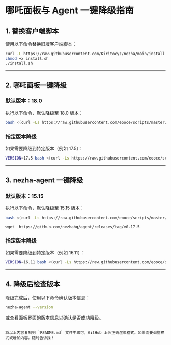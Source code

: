 
# 哪吒面板与 Agent 一键降级指南

## 1. 替换客户端脚本
使用以下命令替换旧版客户端脚本：

```bash
curl -L https://raw.githubusercontent.com/Kiritocyz/nezha/main/install.sh -o install.sh
chmod +x install.sh
./install.sh
```

---

## 2. 哪吒面板一键降级

### 默认版本：18.0

执行以下命令，默认降级至 18.0 版本：

```bash
bash <(curl -Ls https://raw.githubusercontent.com/eooce/scripts/master/nezha.sh)
```

### 指定版本降级

如果需要降级到特定版本（例如 17.5）：

```bash
VERSION=17.5 bash <(curl -Ls https://raw.githubusercontent.com/eooce/scripts/master/nezha.sh)
```

---

## 3. nezha-agent 一键降级

### 默认版本：15.15

执行以下命令，默认降级至 15.15 版本：

```bash
bash <(curl -Ls https://raw.githubusercontent.com/eooce/scripts/master/agent.sh)
```
```
wget  https://github.com/nezhahq/agent/releases/tag/v0.17.5
```

### 指定版本降级

如果需要降级到特定版本（例如 16.11）：

```bash
VERSION=16.11 bash <(curl -Ls https://raw.githubusercontent.com/eooce/scripts/master/agent.sh)
```



---

## 4. 降级后检查版本

降级完成后，使用以下命令确认版本信息：

```bash
nezha-agent --version
```

或查看面板界面的版本信息以确认是否成功降级。
```

将以上内容复制到 `README.md` 文件中即可，GitHub 上会正确渲染格式。如果需要调整样式或增加内容，随时告诉我！
